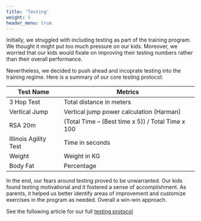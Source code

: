 ```yaml
---
title: 'Testing'
weight: 5
header_menu: true
---
```


Initially, we struggled with including testing as part of the training program.  We thought it might put too much pressure on our kids.  Moreover, we worried that our kids would fixate on improving their testing numbers rather than their overall performance.

Nevertheless, we decided to push ahead and incoprate testing into the training regime.  Here is a summary of our core testing protocol:

| Test Name  | Metrics  |
|---|---|
| 3 Hop Test  | Total distance in meters |
| Vertical Jump | Vertical jump power calculation (Harman)  |
| RSA 20m  | (Total Time – (Best time x 5)) / Total Time x 100 |
| Illinois Agility Test  | Time in seconds  |
| Weight | Weight in KG |
| Body Fat | Percentage |

In the end, our fears around testing proved to be unwarranted. Our kids found testing motivational and it fostered a sense of accomplishment.  As parents, it helped us better identify areas of improvement and customize exercises in the program as needed. Overall a win-win approach.

See the following article for our full [testing protocol](testing)







